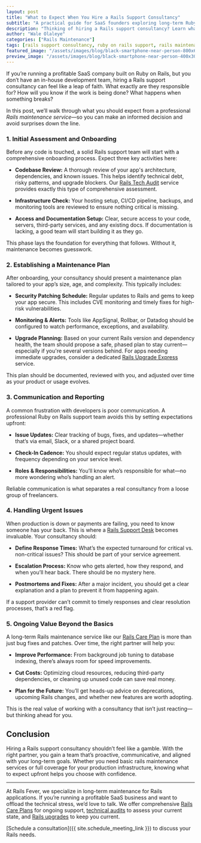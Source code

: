 ```yaml
---
layout: post
title: "What to Expect When You Hire a Rails Support Consultancy"
subtitle: "A practical guide for SaaS founders exploring long-term Ruby on Rails support and maintenance services."
description: "Thinking of hiring a Rails support consultancy? Learn what to expect—from onboarding and maintenance planning to incident response and long-term value. A clear guide for SaaS founders managing Ruby on Rails apps."
author: "Wale Olaleye"
categories: ["Rails Maintenance"]
tags: [rails support consultancy, ruby on rails support, rails maintenance services, long-term application management, technical due diligence, production support]
featured_image: "/assets/images/blog/black-smartphone-near-person-800x600.webp"
preview_image: "/assets/images/blog/black-smartphone-near-person-400x300.webp"
---
```


If you’re running a profitable SaaS company built on Ruby on Rails, but you don’t have an in-house development team, hiring a Rails support consultancy can feel like a leap of faith. What exactly are they responsible for? How will you know if the work is being done? What happens when something breaks?

In this post, we’ll walk through what you should expect from a professional *Rails maintenance service*—so you can make an informed decision and avoid surprises down the line.

### 1. Initial Assessment and Onboarding

Before any code is touched, a solid Rails support team will start with a comprehensive onboarding process. Expect three key activities here:

* **Codebase Review:** A thorough review of your app's architecture, dependencies, and known issues. This helps identify technical debt, risky patterns, and upgrade blockers. Our [Rails Tech Audit](/services/rails_tech_audit.html) service provides exactly this type of comprehensive assessment.

* **Infrastructure Check:** Your hosting setup, CI/CD pipeline, backups, and monitoring tools are reviewed to ensure nothing critical is missing.

* **Access and Documentation Setup:** Clear, secure access to your code, servers, third-party services, and any existing docs. If documentation is lacking, a good team will start building it as they go.

This phase lays the foundation for everything that follows. Without it, maintenance becomes guesswork.

### 2. Establishing a Maintenance Plan

After onboarding, your consultancy should present a maintenance plan tailored to your app’s size, age, and complexity. This typically includes:

* **Security Patching Schedule:** Regular updates to Rails and gems to keep your app secure. This includes CVE monitoring and timely fixes for high-risk vulnerabilities.

* **Monitoring & Alerts:** Tools like AppSignal, Rollbar, or Datadog should be configured to watch performance, exceptions, and availability.

* **Upgrade Planning:** Based on your current Rails version and dependency health, the team should propose a safe, phased plan to stay current—especially if you're several versions behind. For apps needing immediate upgrades, consider a dedicated [Rails Upgrade Express](/services/rails_upgrade_express.html) service.

This plan should be documented, reviewed with you, and adjusted over time as your product or usage evolves.

### 3. Communication and Reporting

A common frustration with developers is poor communication. A professional Ruby on Rails support team avoids this by setting expectations upfront:

* **Issue Updates:** Clear tracking of bugs, fixes, and updates—whether that’s via email, Slack, or a shared project board.

* **Check-In Cadence:** You should expect regular status updates, with frequency depending on your service level.

* **Roles & Responsibilities:** You’ll know who’s responsible for what—no more wondering who’s handling an alert.

Reliable communication is what separates a real consultancy from a loose group of freelancers.

### 4. Handling Urgent Issues

When production is down or payments are failing, you need to know someone has your back. This is where a [Rails Support Desk](/services/rails_support_desk.html) becomes invaluable. Your consultancy should:

* **Define Response Times:** What’s the expected turnaround for critical vs. non-critical issues? This should be part of your service agreement.

* **Escalation Process:** Know who gets alerted, how they respond, and when you’ll hear back. There should be no mystery here.

* **Postmortems and Fixes:** After a major incident, you should get a clear explanation and a plan to prevent it from happening again.

If a support provider can’t commit to timely responses and clear resolution processes, that’s a red flag.

### 5. Ongoing Value Beyond the Basics

A long-term Rails maintenance service like our [Rails Care Plan](/services/rails_care_plan.html) is more than just bug fixes and patches. Over time, the right partner will help you:

* **Improve Performance:** From background job tuning to database indexing, there’s always room for speed improvements.

* **Cut Costs:** Optimizing cloud resources, reducing third-party dependencies, or cleaning up unused code can save real money.

* **Plan for the Future:** You’ll get heads-up advice on deprecations, upcoming Rails changes, and whether new features are worth adopting.

This is the real value of working with a consultancy that isn’t just reacting—but thinking ahead for you.

## Conclusion

Hiring a Rails support consultancy shouldn’t feel like a gamble. With the right partner, you gain a team that’s proactive, communicative, and aligned with your long-term goals. Whether you need basic rails maintenance services or full coverage for your production infrastructure, knowing what to expect upfront helps you choose with confidence.

---

At Rails Fever, we specialize in long-term maintenance for Rails applications. If you’re running a profitable SaaS business and want to offload the technical stress, we’d love to talk. We offer comprehensive [Rails Care Plans](/services/rails_care_plan.html) for ongoing support, [technical audits](/services/rails_tech_audit.html) to assess your current state, and [Rails upgrades](/services/rails_upgrade_express.html) to keep you current.

[Schedule a consultation]({{ site.schedule_meeting_link }}) to discuss your Rails needs.
